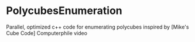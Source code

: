 # PolycubesEnumeration
Parallel, optimized c++ code for enumerating polycubes inspired by [Mike's Cube Code] Computerphile video
